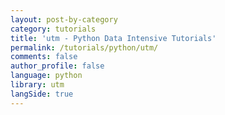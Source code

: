 ```yaml
---
layout: post-by-category
category: tutorials
title: 'utm - Python Data Intensive Tutorials'
permalink: /tutorials/python/utm/
comments: false
author_profile: false
language: python
library: utm
langSide: true
---
```

